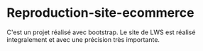 # Reproduction-site-ecommerce
C'est un projet réalisé avec bootstrap. Le site de LWS est réalisé integralement et avec une précision très importante.
